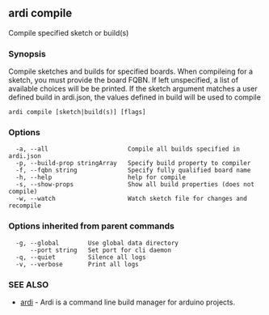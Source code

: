 ## ardi compile

Compile specified sketch or build(s)

### Synopsis


Compile sketches and builds for specified boards. When compileing for a sketch, you must provide the board FQBN. If left unspecified, a list of available choices will be be printed. If the sketch argument matches a user defined build in ardi.json, the values defined in build will be used to compile

```
ardi compile [sketch|build(s)] [flags]
```

### Options

```
  -a, --all                      Compile all builds specified in ardi.json
  -p, --build-prop stringArray   Specify build property to compiler
  -f, --fqbn string              Specify fully qualified board name
  -h, --help                     help for compile
  -s, --show-props               Show all build properties (does not compile)
  -w, --watch                    Watch sketch file for changes and recompile
```

### Options inherited from parent commands

```
  -g, --global        Use global data directory
      --port string   Set port for cli daemon
  -q, --quiet         Silence all logs
  -v, --verbose       Print all logs
```

### SEE ALSO

* [ardi](ardi.md)	 - Ardi is a command line build manager for arduino projects.


